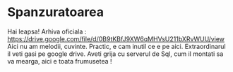 # Spanzuratoarea
Hai leapsa!
Arhiva oficiala : https://drive.google.com/file/d/0B9tKBfJ9XW6qMHVsU211bXRvWUU/view
Aici nu am melodii, cuvinte. Practic, e cam inutil ce e pe aici. Extraordinarul il veti gasi pe google drive. Aveti grija cu serverul de Sql, cum il montati sa va mearga, aici e toata frumusetea !

